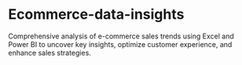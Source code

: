 # Ecommerce-data-insights
Comprehensive analysis of e-commerce sales trends using Excel and Power BI to uncover key insights, optimize customer experience, and enhance sales strategies.
